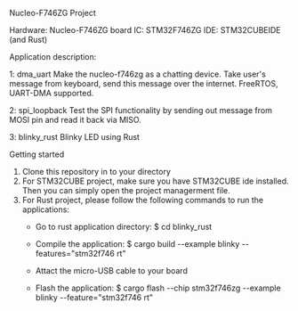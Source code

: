 Nucleo-F746ZG Project

Hardware: Nucleo-F746ZG board
IC: STM32F746ZG
IDE: STM32CUBEIDE (and Rust)


Application description:

1: dma_uart
    Make the nucleo-f746zg as a chatting device. Take user's message from keyboard,
    send this message over the internet. FreeRTOS, UART-DMA supported.

2: spi_loopback
    Test the SPI functionality by sending out message from MOSI pin and read it back
    via MISO.

3: blinky_rust
    Blinky LED using Rust


Getting started
1. Clone this repository in to your directory
2. For STM32CUBE project, make sure you have STM32CUBE ide installed. Then you can
    simply open the project managerment file.
3. For Rust project, please follow the following commands to run the applications:
    - Go to rust application directory:
    $ cd blinky_rust
    
    - Compile the application:
    $ cargo build --example blinky --features="stm32f746 rt"

    - Attact the micro-USB cable to your board
    - Flash the application:
    $ cargo flash --chip stm32f746zg --example blinky --feature="stm32f746 rt"

